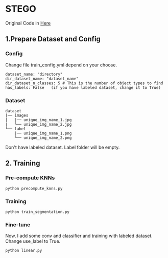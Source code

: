 # STEGO
Original Code in [Here](https://github.com/mhamilton723/STEGO)

## 1.Prepare Dataset and Config
### Config
Change file train_config.yml depend on your choose. 
```
dataset_name: "directory"
dir_dataset_name: "dataset_name"
dir_dataset_n_classes: 5 # This is the number of object types to find
has_labels: False   (if you have labeled dataset, change it to True)
```
### Dataset 

```
dataset
|── images
|   |── unique_img_name_1.jpg
|   └── unique_img_name_2.jpg
└── label
    |── unique_img_name_1.png
    └── unique_img_name_2.png
```
Don't have labeled dataset. Label folder will be empty.


## 2. Training
### Pre-compute KNNs
```
python precompute_knns.py
```
### Training 
```
python train_segmentation.py
```
### Fine-tune
Now, I add some conv and classifier and training with labeled dataset.
Change use_label to True.
```
python linear.py
```
```
